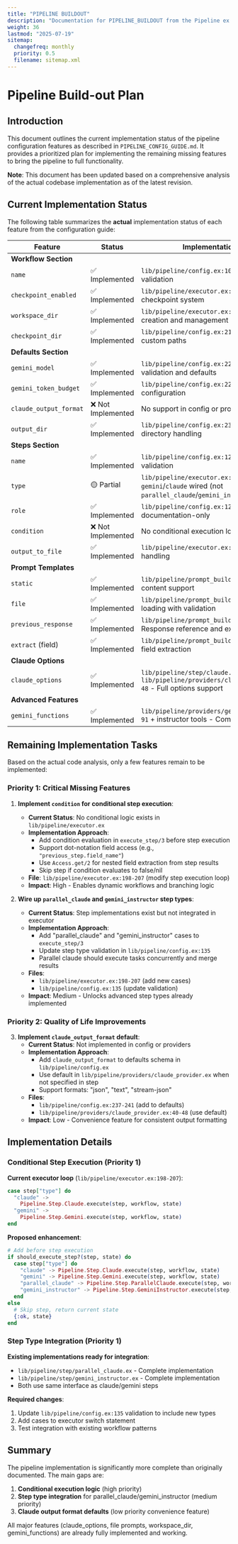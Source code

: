 ```yaml
---
title: "PIPELINE BUILDOUT"
description: "Documentation for PIPELINE_BUILDOUT from the Pipeline ex repository."
weight: 36
lastmod: "2025-07-19"
sitemap:
  changefreq: monthly
  priority: 0.5
  filename: sitemap.xml
---
```


# Pipeline Build-out Plan

## Introduction

This document outlines the current implementation status of the pipeline configuration features as described in `PIPELINE_CONFIG_GUIDE.md`. It provides a prioritized plan for implementing the remaining missing features to bring the pipeline to full functionality.

**Note**: This document has been updated based on a comprehensive analysis of the actual codebase implementation as of the latest revision.

## Current Implementation Status

The following table summarizes the **actual** implementation status of each feature from the configuration guide:

| Feature | Status | Implementation Details |
|---|---|---|
| **Workflow Section** | | |
| `name` | ✅ Implemented | `lib/pipeline/config.ex:108` - Required field validation |
| `checkpoint_enabled` | ✅ Implemented | `lib/pipeline/executor.ex:70-76` - Full checkpoint system |
| `workspace_dir` | ✅ Implemented | `lib/pipeline/executor.ex:74` - Directory creation and management |
| `checkpoint_dir` | ✅ Implemented | `lib/pipeline/config.ex:216` - Default and custom paths |
| **Defaults Section** | | |
| `gemini_model` | ✅ Implemented | `lib/pipeline/config.ex:221-228` - Model validation and defaults |
| `gemini_token_budget` | ✅ Implemented | `lib/pipeline/config.ex:229-236` - Token limit configuration |
| `claude_output_format` | ❌ Not Implemented | No support in config or providers |
| `output_dir` | ✅ Implemented | `lib/pipeline/config.ex:237-241` - Output directory handling |
| **Steps Section** | | |
| `name` | ✅ Implemented | `lib/pipeline/config.ex:122` - Required field validation |
| `type` | 🟡 Partial | `lib/pipeline/executor.ex:198-207` - Only `gemini`/`claude` wired (not `parallel_claude`/`gemini_instructor`) |
| `role` | ✅ Implemented | `lib/pipeline/config.ex:126` - Loaded but documentation-only |
| `condition` | ❌ Not Implemented | No conditional execution logic in executor |
| `output_to_file` | ✅ Implemented | `lib/pipeline/executor.ex:265-270` - File output handling |
| **Prompt Templates** | | |
| `static` | ✅ Implemented | `lib/pipeline/prompt_builder.ex:17-22` - Static content support |
| `file` | ✅ Implemented | `lib/pipeline/prompt_builder.ex:25-36` - File loading with validation |
| `previous_response` | ✅ Implemented | `lib/pipeline/prompt_builder.ex:39-65` - Response reference and extraction |
| `extract` (field) | ✅ Implemented | `lib/pipeline/prompt_builder.ex:55-63` - JSON field extraction |
| **Claude Options** | | |
| `claude_options` | ✅ Implemented | `lib/pipeline/step/claude.ex:19` + `lib/pipeline/providers/claude_provider.ex:40-48` - Full options support |
| **Advanced Features** | | |
| `gemini_functions` | ✅ Implemented | `lib/pipeline/providers/gemini_provider.ex:67-91` + instructor tools - Complete function calling |

## Remaining Implementation Tasks

Based on the actual code analysis, only a few features remain to be implemented:

### Priority 1: Critical Missing Features

1. **Implement `condition` for conditional step execution**:
   - **Current Status**: No conditional logic exists in `lib/pipeline/executor.ex`
   - **Implementation Approach**: 
     - Add condition evaluation in `execute_step/3` before step execution
     - Support dot-notation field access (e.g., `"previous_step.field_name"`)
     - Use `Access.get/2` for nested field extraction from step results
     - Skip step if condition evaluates to false/nil
   - **File**: `lib/pipeline/executor.ex:198-207` (modify step execution loop)
   - **Impact**: High - Enables dynamic workflows and branching logic

2. **Wire up `parallel_claude` and `gemini_instructor` step types**:
   - **Current Status**: Step implementations exist but not integrated in executor
   - **Implementation Approach**:
     - Add "parallel_claude" and "gemini_instructor" cases to `execute_step/3` 
     - Update step type validation in `lib/pipeline/config.ex:135`
     - Parallel claude should execute tasks concurrently and merge results
   - **Files**: 
     - `lib/pipeline/executor.ex:198-207` (add new cases)
     - `lib/pipeline/config.ex:135` (update validation)
   - **Impact**: Medium - Unlocks advanced step types already implemented

### Priority 2: Quality of Life Improvements

3. **Implement `claude_output_format` default**:
   - **Current Status**: Not implemented in config or providers
   - **Implementation Approach**:
     - Add `claude_output_format` to defaults schema in `lib/pipeline/config.ex`
     - Use default in `lib/pipeline/providers/claude_provider.ex` when not specified in step
     - Support formats: "json", "text", "stream-json"
   - **Files**:
     - `lib/pipeline/config.ex:237-241` (add to defaults)
     - `lib/pipeline/providers/claude_provider.ex:40-48` (use default)
   - **Impact**: Low - Convenience feature for consistent output formatting

## Implementation Details

### Conditional Step Execution (Priority 1)

**Current executor loop** (`lib/pipeline/executor.ex:198-207`):
```elixir
case step["type"] do
  "claude" -> 
    Pipeline.Step.Claude.execute(step, workflow, state)
  "gemini" -> 
    Pipeline.Step.Gemini.execute(step, workflow, state)
end
```

**Proposed enhancement**:
```elixir
# Add before step execution
if should_execute_step?(step, state) do
  case step["type"] do
    "claude" -> Pipeline.Step.Claude.execute(step, workflow, state)
    "gemini" -> Pipeline.Step.Gemini.execute(step, workflow, state)
    "parallel_claude" -> Pipeline.Step.ParallelClaude.execute(step, workflow, state)
    "gemini_instructor" -> Pipeline.Step.GeminiInstructor.execute(step, workflow, state)
  end
else
  # Skip step, return current state
  {:ok, state}
end
```

### Step Type Integration (Priority 1)

**Existing implementations ready for integration**:
- `lib/pipeline/step/parallel_claude.ex` - Complete implementation
- `lib/pipeline/step/gemini_instructor.ex` - Complete implementation  
- Both use same interface as claude/gemini steps

**Required changes**:
1. Update `lib/pipeline/config.ex:135` validation to include new types
2. Add cases to executor switch statement
3. Test integration with existing workflow patterns

## Summary

The pipeline implementation is significantly more complete than originally documented. The main gaps are:
1. **Conditional execution logic** (high priority)
2. **Step type integration** for parallel_claude/gemini_instructor (medium priority) 
3. **Claude output format defaults** (low priority convenience feature)

All major features (claude_options, file prompts, workspace_dir, gemini_functions) are already fully implemented and working.
